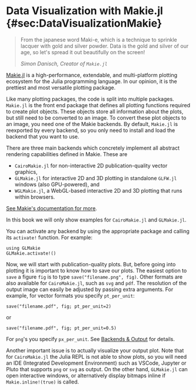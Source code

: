 # Data Visualization with Makie.jl {#sec:DataVisualizationMakie}

> From the japanese word Maki-e, which is a technique to sprinkle lacquer with gold and silver powder.
> Data is the gold and silver of our age, so let's spread it out beautifully on the screen!
>
> _Simon Danisch, Creator of `Makie.jl`_

[Makie.jl](http://makie.juliaplots.org/stable/index.html) is a high-performance, extendable, and multi-platform plotting ecosystem for the Julia programming language.
In our opinion, it is the prettiest and most versatile plotting package.

Like many plotting packages, the code is split into multiple packages.
`Makie.jl` is the front end package that defines all plotting functions required to create plot objects.
These objects store all information about the plots, but still need to be converted to an image.
To convert these plot objects to an image, you need one of the Makie backends.
By default, `Makie.jl` is reexported by every backend, so you only need to install and load the backend that you want to use.

There are three main backends which concretely implement all abstract rendering capabilities defined in Makie.
These are

- `CairoMakie.jl` for non-interactive 2D publication-quality vector graphics,
- `GLMakie.jl` for interactive 2D and 3D plotting in standalone `GLFW.jl` windows (also GPU-powered), and
- `WGLMakie.jl`, a WebGL-based interactive 2D and 3D plotting that runs within browsers.

[See Makie's documentation for more](http://makie.juliaplots.org/stable/documentation/backends_and_output/).

In this book we will only show examples for `CairoMakie.jl` and `GLMakie.jl`.

You can activate any backend by using the appropriate package and calling its `activate!` function.
For example:

```
using GLMakie
GLMakie.activate!()
```

Now, we will start with publication-quality plots.
But, before going into plotting it is important to know how to save our plots.
The easiest option to `save` a figure `fig` is to type `save("filename.png", fig)`.
Other formats are also available for `CairoMakie.jl`, such as `svg` and `pdf`.
The resolution of the output image can easily be adjusted by passing extra arguments.
For example, for vector formats you specify `pt_per_unit`:

```
save("filename.pdf", fig; pt_per_unit=2)
```

or

```
save("filename.pdf", fig; pt_per_unit=0.5)
```

For `png`'s you specify `px_per_unit`.
See [Backends & Output](https://makie.juliaplots.org/stable/documentation/backends_and_output/) for details.

Another important issue is to actually visualize your output plot.
Note that for `CairoMakie.jl` the Julia REPL is not able to show plots, so you will need an IDE (Integrated Development Environment) such as VSCode, Jupyter or Pluto that supports `png` or `svg` as output.
On the other hand, `GLMakie.jl` can open interactive windows, or alternatively display bitmaps inline if `Makie.inline!(true)` is called.
